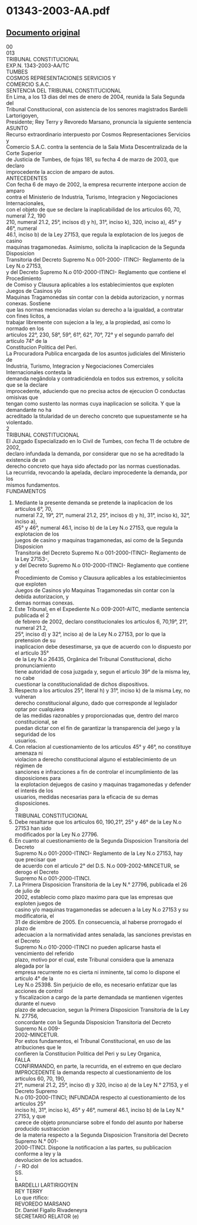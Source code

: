 
01343-2003-AA.pdf
=================
  
[Documento original](https://tc.gob.pe/jurisprudencia/2004/01343-2003-AA.pdf)  
---  
00  
013  
TRIBUNAL CONSTITUCIONAL  
EXP.N. 1343-2003-AA/TC  
TUMBES  
COSMOS REPRESENTACIONES SERVICIOS Y  
COMERCIO S.A.C.  
SENTENCIA DEL TRIBUNAL CONSTITUCIONAL  
En Lima, a los 13 dias del mes de enero de 2004, reunida la Sala Segunda del  
Tribunal Constitucional, con asistencia de los senores magistrados Bardelli Lartorigoyen,  
Presidente; Rey Terry y Revoredo Marsano, pronuncia la siguiente sentencia  
ASUNTO  
Recurso extraordinario interpuesto por Cosmos Representaciones Servicios y  
Comercio S.A.C. contra la sentencia de la Sala Mixta Descentralizada de la Corte Superior  
de Justicia de Tumbes, de fojas 181, su fecha 4 de marzo de 2003, que declaro  
improcedente la accion de amparo de autos.  
ANTECEDENTES  
Con fecha 6 de mayo de 2002, la empresa recurrente interpone accion de amparo  
contra el Ministerio de Industria, Turismo, Integracion y Negociaciones Internacionales,  
con el objeto de que se declare la inaplicabilidad de los articulos 60, 70, numeral 7.2, 190  
210, numeral 21.2, 25°, incisos d) y h), 31°, inciso k), 320, inciso a), 45° y 46°, numeral  
46.1, inciso b) de la Ley 27153, que regula la explotacion de los juegos de casino  
maquinas tragamonedas. Asimismo, solicita la inaplicacion de la Segunda Disposicion  
Transitoria del Decreto Supremo N.o 001-2000- ITINCI- Reglamento de la Ley N.o 27153,  
y del Decreto Supremo N.o 010-2000-ITINCI- Reglamento que contiene el Procedimiento  
de Comiso y Clausura aplicables a los establecimientos que exploten Juegos de Casinos ylo  
Maquinas Tragamonedas sin contar con la debida autorizacion, y normas conexas. Sostiene  
que las normas mencionadas violan su derecho a la igualdad, a contratar con fines licitos, a  
trabajar libremente con sujecion a la ley, a la propiedad, asi como lo normado en los  
articulos 22°, 230, 58°, 59°, 61°, 62°, 70°, 72° y el segundo parrafo del articulo 74° de la  
Constitucion Politica del Peri.  
La Procuradora Publica encargada de los asuntos judiciales del Ministerio de  
Industria, Turismo, Integracion y Negociaciones Comerciales Internacionales contesta la  
demanda negândola y contradiciéndola en todos sus extremos, y solicita que se la declare  
improcedente, aduciendo que no precisa actos de ejecucion O conductas omisivas que  
tengan como sustento las normas cuya inaplicacion se solicita. Y que la demandante no ha  
acreditado la titularidad de un derecho concreto que supuestamente se ha violentado.  
2  
TRIBUNAL CONSTITUCIONAL  
El Juzgado Especializado en lo Civil de Tumbes, con fecha 11 de octubre de 2002,  
declaro infundada la demanda, por considerar que no se ha acreditado la existencia de un  
derecho concreto que haya sido afectado por las normas cuestionadas.  
La recurrida, revocando la apelada, declaro improcedente la demanda, por los  
mismos fundamentos.  
FUNDAMENTOS  
1. Mediante la presente demanda se pretende la inaplicacion de los articulos 6°, 70,  
numeral 7.2, 19°, 21°, numeral 21.2, 25°, incisos d) y h), 31°, inciso k), 32°, inciso a),  
45° y 46°, numeral 46.1, inciso b) de la Ley N.o 27153, que regula la explotacion de los  
juegos de casino y maquinas tragamonedas, asi como de la Segunda Disposicion  
Transitoria del Decreto Supremo N.o 001-2000-ITINCI- Reglamento de la Ley 27153-,  
y del Decreto Supremo N.o 010-2000-ITINCI- Reglamento que contiene el  
Procedimiento de Comiso y Clausura aplicables a los establecimientos que exploten  
Juegos de Casinos ylo Maquinas Tragamonedas sin contar con la debida autorizacion, y  
demas normas conexas.  
2. Este Tribunal, en el Expediente N.o 009-2001-AITC, mediante sentencia publicada el 2  
de febrero de 2002, declaro constitucionales los articulos 6, 70,19°, 21°, numeral 21.2,  
25°, inciso d) y 32°, inciso a) de la Ley N.o 27153, por lo que la pretension de su  
inaplicacion debe desestimarse, ya que de acuerdo con lo dispuesto por el articulo 35°  
de la Ley N.o 26435, Orgânica del Tribunal Constitucional, dicho pronunciamiento  
tiene autoridad de cosa juzgada y, segun el articulo 39° de la misma ley, no cabe  
cuestionar la constitucionalidad de dichos dispositivos.  
3. Respecto a los articulos 25°, literal h) y 31°, inciso k) de la misma Ley, no vulneran  
derecho constitucional alguno, dado que corresponde al legislador optar por cualquiera  
de las medidas razonables y proporcionadas que, dentro del marco constitucional, se  
puedan dictar con el fin de garantizar la transparencia del juego y la seguridad de los  
usuarios.  
4. Con relacion al cuestionamiento de los articulos 45° y 46°, no constituye amenaza ni  
violacion a derecho constitucional alguno el establecimiento de un régimen de  
sanciones e infracciones a fin de controlar el incumplimiento de las disposiciones para  
la explotacion dejuegos de casino y maquinas tragamonedas y defender el interés de los  
usuarios, medidas necesarias para la eficacia de su demas disposiciones.  
3  
TRIBUNAL CONSTITUCIONAL  
5. Debe resaltarse que los articulos 60, 190,21°, 25° y 46° de la Ley N.o 27153 han sido  
modificados por la Ley N.o 27796.  
6. En cuanto al cuestionamiento de la Segunda Disposicion Transitoria del Decreto  
Supremo N.o 001-2000-ITINCI- Reglamento de la Ley N.o 27153, hay que precisar que  
de acuerdo con el articulo 2° del D.S. N.o 009-2002-MINCETUR, se derogo el Decreto  
Supremo N.o 001-2000-ITINCI.  
7. La Primera Disposicion Transitoria de la Ley N.° 27796, publicada el 26 de julio de  
2002, establecio como plazo maximo para que las empresas que exploten juegos de  
casino y/o maquinas tragamonedas se adecuen a la Ley N.o 27153 y su modificatoria, el  
31 de diciembre de 2005. En consecuencia, al haberse prorrogado el plazo de  
adecuacion a la normatividad antes senalada, las sanciones previstas en el Decreto  
Supremo N.o 010-2000-ITINCI no pueden aplicarse hasta el vencimiento del referido  
plazo, motivo por el cual, este Tribunal considera que la amenaza alegada por la  
empresa recurrente no es cierta ni inminente, tal como lo dispone el articulo 4° de la  
Ley N.o 25398. Sin perjuicio de ello, es necesario enfatizar que las acciones de control  
y fiscalizacion a cargo de la parte demandada se mantienen vigentes durante el nuevo  
plazo de adecuacion, segun la Primera Disposicion Transitoria de la Ley N. 27756,  
concordante con la Segunda Disposicion Transitoria del Decreto Supremo N.o 009-  
2002-MINCETUR.  
Por estos fundamentos, el Tribunal Constitucional, en uso de las atribuciones que le  
confieren la Constitucion Politica del Peri y su Ley Organica,  
FALLA  
CONFIRMANDO, en parte, la recurrida, en el extremo en que declaro  
IMPROCEDENTE la demanda respecto al cuestionamiento de los articulos 60, 70, 190,  
21°, numeral 21.2, 25°, inciso d) y 320, inciso a) de la Ley N.° 27153, y el Decreto Supremo  
N.o 010-2000-ITINCI; INFUNDADA respecto al cuestionamiento de los articulos 25°  
inciso h), 31°, inciso k), 45° y 46°, numeral 46.1, inciso b) de la Ley N.° 27153, y que  
carece de objeto pronunciarse sobre el fondo del asunto por haberse producido sustraccion  
de la materia respecto a la Segunda Disposicion Transitoria del Decreto Supremo N.° 001-  
2000-ITINCI. Dispone la notificacion a las partes, su publicacion conforme a ley y la  
devolucion de los actuados.  
/ - RO dol  
SS.  
L  
BARDELLI LARTIRIGOYEN  
REY TERRY  
Lo que rtifico:  
REVOREDO MARSANO  
Dr. Daniel Figallo Rivadeneyra  
SECRETARIO RELATOR (e)